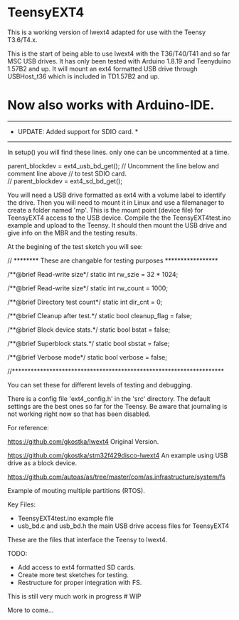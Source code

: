 # TeensyEXT4

This is a working version of lwext4 adapted for use with the Teensy T3.6/T4.x. 

This is the start of being able to use lwext4 with the T36/T40/T41 and so far MSC USB drives. It has only been tested with Arduino 1.8.19 and Teenyduino 1.57B2 and up. It will mount an ext4 formatted USB drive through USBHost_t36 which is included in TD1.57B2 and up.

# Now also works with Arduino-IDE.

****************************************
* UPDATE: Added support for SDIO card. *
****************************************
In setup() you will find these lines. only one can be uncommented at a time.

  parent_blockdev = ext4_usb_bd_get();
//  Uncomment the line below and comment line above 
//  to test SDIO card.  
//  parent_blockdev = ext4_sd_bd_get();


You will need a USB drive formatted as ext4 with a volume label to identify the drive. Then you will need to mount it in Linux and use a filemanager to create a folder named 'mp'. This is the mount point (device file) for TeensyEXT4 access to the USB device. Compile the the TeensyEXT4test.ino example and upload to the Teensy. It should then mount the USB drive and give info on the MBR and the testing results.

At the begining of the test sketch you will see:

// ******** These are changable for testing purposes *****************

/**@brief   Read-write size*/
static int rw_szie = 32 * 1024;

/**@brief   Read-write size*/
static int rw_count = 1000;

/**@brief   Directory test count*/
static int dir_cnt = 0;

/**@brief   Cleanup after test.*/
static bool cleanup_flag = false;

/**@brief   Block device stats.*/
static bool bstat = false;

/**@brief   Superblock stats.*/
static bool sbstat = false;

/**@brief   Verbose mode*/
static bool verbose = false;

//********************************************************************

You can set these for different levels of testing and debugging.

There is a config file 'ext4_config.h' in the 'src' directory. The default settings are the best ones so far for the Teensy. Be aware that journaling is not working right now so that has been disabled.

For reference:

https://github.com/gkostka/lwext4 Original Version.

https://github.com/gkostka/stm32f429disco-lwext4 An example using USB drive as a block device.

https://github.com/autoas/as/tree/master/com/as.infrastructure/system/fs  

Example of mouting multiple partitions (RTOS).

Key Files:

- TeensyEXT4test.ino example file
- usb_bd.c and usb_bd.h the main USB drive access files for TeensyEXT4

These are the files that interface the Teensy to lwext4.

TODO:

- Add access to ext4 formatted SD cards.
- Create more test sketches for testing.
- Restructure for proper integration with FS.

This is still very much work in progress # WIP

More to come...
